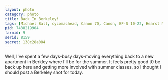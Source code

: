 ```yaml
---
layout: photo
category: photo
title: Back In Berkeley!
tags: [Michael Ball, cycomachead, Canon 7D, Canon, EF-S 10-22, Hearst Mining Building, Hearst, Mining, Building, Hearst Memorial Mining Building, door, HMMB, Berkley, UCB, UC Berkeley, University of California, Cal, College, university, HDR, HDRI, portrait, stone, gold]
pid: 7438219904
farmid: 9
serid: 8159
secret: 138c28a084
---
```



Well, I've spent a few days-busy days-moving everything back to a new apartment in Berkley where I'll be for the summer. It feels pretty good t0 be back up here and getting more involved with summer classes, so I thought I should post a Berkeley shot for today.